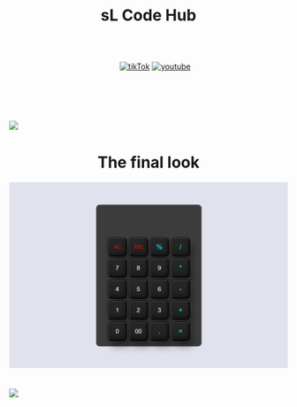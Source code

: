 <header>
    <h1 align="center">sL Code Hub</h1>
    <br /><br />
    <ul align="center">
        <a href="https://www.tiktok.com/@sl_code_hub?_t=8lB3USQZmPh&_r=1"><img
                src="https://cdn-icons-png.flaticon.com/128/3046/3046126.png" alt="tikTok" width="50"></a>
        <a href="https://youtube.com/@sL_Code_HuB?si=c6Gt4TW4xBhjLSdz"><img
                src="https://cdn-icons-png.flaticon.com/128/3938/3938037.png" alt="youtube" width="50"></a>
    </ul>
</header>
<br /><br />
<img src="https://user-images.githubusercontent.com/73097560/115834477-dbab4500-a447-11eb-908a-139a6edaec5c.gif">
<br />
<div>
    <h1 align="center">The final look</h1>
    <div align="center">
        <img src="Calculator.png">
    </div>
</div>
<br /><br />
<img src="https://user-images.githubusercontent.com/73097560/115834477-dbab4500-a447-11eb-908a-139a6edaec5c.gif">
